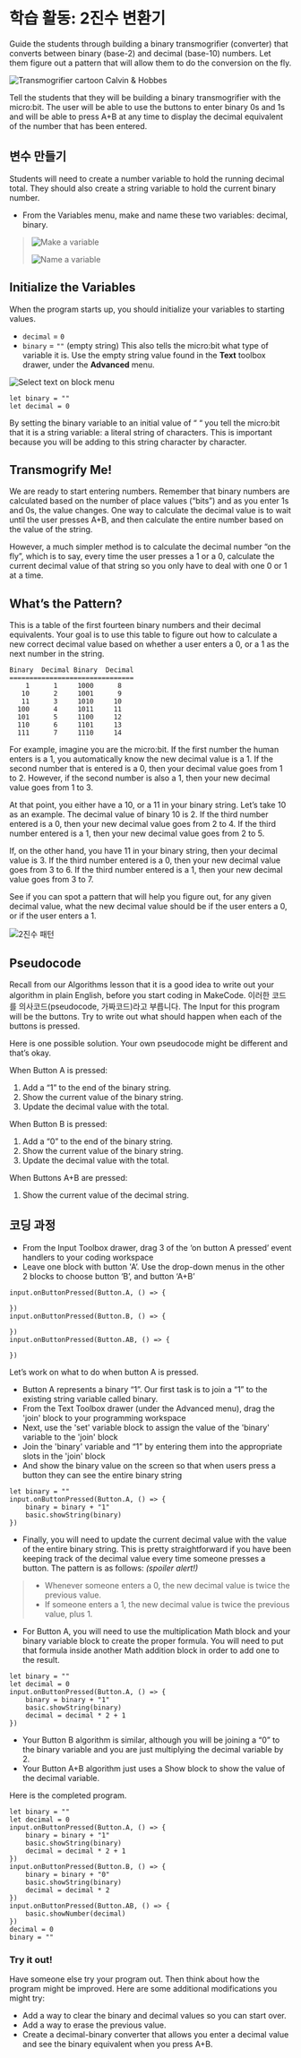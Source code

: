 # 학습 활동: 2진수 변환기

Guide the students through building a binary transmogrifier (converter) that converts between binary (base-2) and decimal (base-10) numbers. Let them figure out a pattern that will allow them to do the conversion on the fly.

![Transmogrifier cartoon](/static/courses/csintro/binary/transmogrifier.png) Calvin & Hobbes

Tell the students that they will be building a binary transmogrifier with the micro:bit. The user will be able to use the buttons to enter binary 0s and 1s and will be able to press A+B at any time to display the decimal equivalent of the number that has been entered.

## 변수 만들기

Students will need to create a number variable to hold the running decimal total. They should also create a string variable to hold the current binary number.

* From the Variables menu, make and name these two variables: decimal, binary.

> ![Make a variable](/static/courses/csintro/binary/make-a-variable.png)
> 
> ![Name a variable](/static/courses/csintro/binary/name-a-variable.png)

## Initialize the Variables

When the program starts up, you should initialize your variables to starting values.

* `decimal` = `0`
* `binary` = `""` (empty string) This also tells the micro:bit what type of variable it is. Use the empty string value found in the **Text** toolbox drawer, under the **Advanced** menu.

![Select text on block menu](/static/courses/csintro/binary/select-text-blocks.png)

```blocks
let binary = ""
let decimal = 0
```

By setting the binary variable to an initial value of “ “ you tell the micro:bit that it is a string variable: a literal string of characters. This is important because you will be adding to this string character by character.

## Transmogrify Me!

We are ready to start entering numbers. Remember that binary numbers are calculated based on the number of place values (“bits”) and as you enter 1s and 0s, the value changes. One way to calculate the decimal value is to wait until the user presses A+B, and then calculate the entire number based on the value of the string.

However, a much simpler method is to calculate the decimal number “on the fly”, which is to say, every time the user presses a 1 or a 0, calculate the current decimal value of that string so you only have to deal with one 0 or 1 at a time.

## What’s the Pattern?

This is a table of the first fourteen binary numbers and their decimal equivalents. Your goal is to use this table to figure out how to calculate a new correct decimal value based on whether a user enters a 0, or a 1 as the next number in the string.

    Binary  Decimal Binary  Decimal
    ===============================
        1      1     1000      8
       10      2     1001      9
       11      3     1010     10
      100      4     1011     11
      101      5     1100     12
      110      6     1101     13
      111      7     1110     14
    

For example, imagine you are the micro:bit. If the first number the human enters is a 1, you automatically know the new decimal value is a 1. If the second number that is entered is a 0, then your decimal value goes from 1 to 2. However, if the second number is also a 1, then your new decimal value goes from 1 to 3.

At that point, you either have a 10, or a 11 in your binary string. Let’s take 10 as an example. The decimal value of binary 10 is 2. If the third number entered is a 0, then your new decimal value goes from 2 to 4. If the third number entered is a 1, then your new decimal value goes from 2 to 5.

If, on the other hand, you have 11 in your binary string, then your decimal value is 3. If the third number entered is a 0, then your new decimal value goes from 3 to 6. If the third number entered is a 1, then your new decimal value goes from 3 to 7.

See if you can spot a pattern that will help you figure out, for any given decimal value, what the new decimal value should be if the user enters a 0, or if the user enters a 1.

![2진수 패턴](/static/courses/csintro/binary/binary-patterns.png)

## Pseudocode

Recall from our Algorithms lesson that it is a good idea to write out your algorithm in plain English, before you start coding in MakeCode. 이러한 코드를 의사코드(pseudocode, 가짜코드)라고 부릅니다. The Input for this program will be the buttons. Try to write out what should happen when each of the buttons is pressed.

Here is one possible solution. Your own pseudocode might be different and that’s okay.

When Button A is pressed:

1. Add a “1” to the end of the binary string.
2. Show the current value of the binary string.
3. Update the decimal value with the total.

When Button B is pressed:

1. Add a “0” to the end of the binary string.
2. Show the current value of the binary string.
3. Update the decimal value with the total.

When Buttons A+B are pressed:

1. Show the current value of the decimal string.

## 코딩 과정

* From the Input Toolbox drawer, drag 3 of the ‘on button A pressed’ event handlers to your coding workspace
* Leave one block with button 'A’. Use the drop-down menus in the other 2 blocks to choose button ‘B’, and button ‘A+B’

```block
input.onButtonPressed(Button.A, () => {

})
input.onButtonPressed(Button.B, () => {

})
input.onButtonPressed(Button.AB, () => {

})
```

Let’s work on what to do when button A is pressed.

* Button A represents a binary “1”. Our first task is to join a “1” to the existing string variable called binary.
* From the Text Toolbox drawer (under the Advanced menu), drag the 'join' block to your programming workspace
* Next, use the 'set' variable block to assign the value of the 'binary' variable to the 'join' block
* Join the 'binary' variable and “1” by entering them into the appropriate slots in the 'join' block
* And show the binary value on the screen so that when users press a button they can see the entire binary string

```block
let binary = ""
input.onButtonPressed(Button.A, () => {
    binary = binary + "1"
    basic.showString(binary)
})
```

* Finally, you will need to update the current decimal value with the value of the entire binary string. This is pretty straightforward if you have been keeping track of the decimal value every time someone presses a button. The pattern is as follows: *(spoiler alert!)*

> * Whenever someone enters a 0, the new decimal value is twice the previous value.
> * If someone enters a 1, the new decimal value is twice the previous value, plus 1.

* For Button A, you will need to use the multiplication Math block and your binary variable block to create the proper formula. You will need to put that formula inside another Math addition block in order to add one to the result.

```block
let binary = ""
let decimal = 0
input.onButtonPressed(Button.A, () => {
    binary = binary + "1"
    basic.showString(binary)
    decimal = decimal * 2 + 1
})
```

* Your Button B algorithm is similar, although you will be joining a “0” to the binary variable and you are just multiplying the decimal variable by 2.
* Your Button A+B algorithm just uses a Show block to show the value of the decimal variable.

Here is the completed program.

```blocks
let binary = ""
let decimal = 0
input.onButtonPressed(Button.A, () => {
    binary = binary + "1"
    basic.showString(binary)
    decimal = decimal * 2 + 1
})
input.onButtonPressed(Button.B, () => {
    binary = binary + "0"
    basic.showString(binary)
    decimal = decimal * 2
})
input.onButtonPressed(Button.AB, () => {
    basic.showNumber(decimal)
})
decimal = 0
binary = ""
```

### Try it out!

Have someone else try your program out. Then think about how the program might be improved. Here are some additional modifications you might try:

* Add a way to clear the binary and decimal values so you can start over.
* Add a way to erase the previous value.
* Create a decimal-binary converter that allows you enter a decimal value and see the binary equivalent when you press A+B.